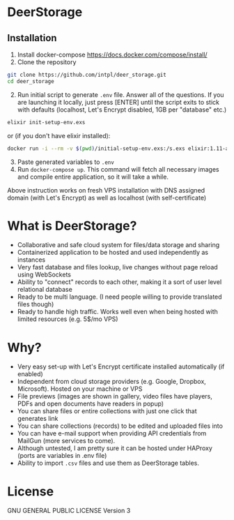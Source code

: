# DeerStorage
## Installation
1. Install docker-compose
https://docs.docker.com/compose/install/
2. Clone the repository

``` sh
git clone https://github.com/intpl/deer_storage.git
cd deer_storage
```
2. Run initial script to generate `.env` file. Answer all of the questions. If you are launching it locally, just press [ENTER] until the script exits to stick with defaults (localhost, Let's Encrypt disabled, 1GB per "database" etc.)
``` sh
elixir init-setup-env.exs
```
or (if you don't have elixir installed):
``` sh
docker run -i --rm -v $(pwd)/initial-setup-env.exs:/s.exs elixir:1.11-alpine elixir /s.exs
```

3. Paste generated variables to `.env`
4. Run `docker-compose up`. This command will fetch all necessary images and compile entire application, so it will take a while.

Above instruction works on fresh VPS installation with DNS assigned domain (with Let's Encrypt) as well as localhost (with self-certificate)

# What is DeerStorage?
- Collaborative and safe cloud system for files/data storage and sharing
- Containerized application to be hosted and used independently as instances
- Very fast database and files lookup, live changes without page reload using WebSockets
- Ability to "connect" records to each other, making it a sort of user level relational database
- Ready to be multi language. (I need people willing to provide translated files though)
- Ready to handle high traffic. Works well even when being hosted with limited resources (e.g. 5$/mo VPS)
# Why?
- Very easy set-up with Let's Encrypt certificate installed automatically (if enabled)
- Independent from cloud storage providers (e.g. Google, Dropbox, Microsoft). Hosted on your machine or VPS
- File previews (images are shown in gallery, video files have players, PDFs and open documents have readers in popup)
- You can share files or entire collections with just one click that generates link
- You can share collections (records) to be edited and uploaded files into
- You can have e-mail support when providing API credentials from MailGun (more services to come).
- Although untested, I am pretty sure it can be hosted under HAProxy (ports are variables in .env file)
- Ability to import `.csv` files and use them as DeerStorage tables.

# License

GNU GENERAL PUBLIC LICENSE Version 3
